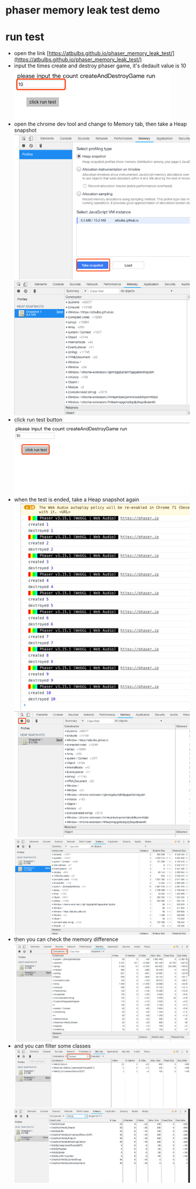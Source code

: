 # phaser memory leak test demo

# run test
 * open the link [https://atbulbs.github.io/phaser_memory_leak_test/](https://atbulbs.github.io/phaser_memory_leak_test/)
 * input the times create and destroy phaser game, it's dedault value is 10
   ![1](/images/1.png)
 * open the chrome dev tool and change to Memory tab, then take a Heap snapshot
   ![2](/images/2.png)
   ![3](/images/3.png)
 * click run test button
   ![4](/images/4.png)
 * when the test is ended, take a Heap snapshot again
   ![5](/images/5.png)
   ![6](/images/6.png)
   ![7](/images/7.png)
 * then you can check the memory difference
   ![8](/images/8.png)
 * and you can filter some classes
   ![9](/images/9.png)
   ![10](/images/10.png)